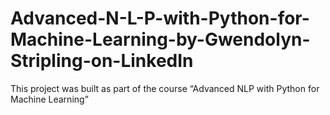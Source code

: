 # Advanced-N-L-P-with-Python-for-Machine-Learning-by-Gwendolyn-Stripling-on-LinkedIn
This project was built as part of the course “Advanced NLP with Python for Machine Learning”
